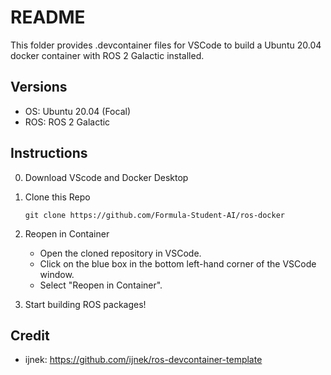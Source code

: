 # README

This folder provides .devcontainer files for VSCode to build a Ubuntu 20.04 docker container with ROS 2 Galactic installed.

## Versions
- OS: Ubuntu 20.04 (Focal)
- ROS: ROS 2 Galactic

## Instructions

0. Download VScode and Docker Desktop

1. Clone this Repo
   ```
   git clone https://github.com/Formula-Student-AI/ros-docker
   ```

2. Reopen in Container
   - Open the cloned repository in VSCode.
   - Click on the blue box in the bottom left-hand corner of the VSCode window.
   - Select "Reopen in Container".

3. Start building ROS packages!

## Credit
- ijnek: https://github.com/ijnek/ros-devcontainer-template

